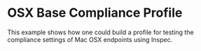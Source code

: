 # OSX Base Compliance Profile

This example shows how one could build a profile for testing the compliance
settings of Mac OSX endpoints using Inspec.
